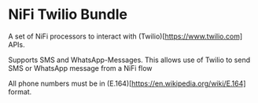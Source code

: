 NiFi Twilio Bundle
==================

A set of NiFi processors to interact with (Twilio)[https://www.twilio.com] APIs. 

Supports SMS and WhatsApp-Messages. This allows use of Twilio to send SMS or WhatsApp message from a NiFi flow

All phone numbers must be in (E.164)[https://en.wikipedia.org/wiki/E.164] format.